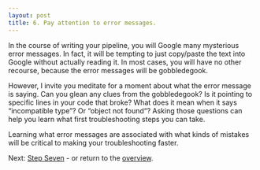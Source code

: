 ```yaml
---
layout: post
title: 6. Pay attention to error messages.
---
```

In the course of writing your pipeline, you will Google many mysterious error messages. In fact, it will be tempting to just copy/paste the text into Google without actually reading it. In most cases, you will have no other recourse, because the error messages will be gobbledegook.

However, I invite you meditate for a moment about what the error message is saying. Can you glean any clues from the gobbledegook? Is it pointing to specific lines in your code that broke? What does it mean when it says “incompatible type”? Or “object not found“? Asking those questions can help you learn what first troubleshooting steps you can take.

Learning what error messages are associated with what kinds of mistakes will be critical to making your troubleshooting faster.

Next: [Step Seven](https://kmuench.github.io/2020/03/18/step-7/) - or return to the [overview](https://kmuench.github.io/2020/03/18/ten-steps-to-bioinf/).
